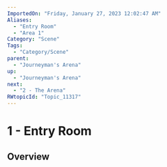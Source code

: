 ```yaml
---
ImportedOn: "Friday, January 27, 2023 12:02:47 AM"
Aliases:
  - "Entry Room"
  - "Area 1"
Category: "Scene"
Tags:
  - "Category/Scene"
parent:
  - "Journeyman's Arena"
up:
  - "Journeyman's Arena"
next:
  - "2 - The Arena"
RWtopicId: "Topic_11317"
---
```

# 1 - Entry Room
## Overview
